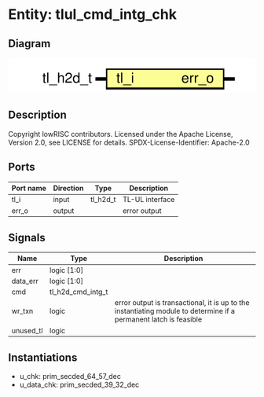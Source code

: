 # Entity: tlul_cmd_intg_chk

## Diagram

![Diagram](tlul_cmd_intg_chk.svg "Diagram")
## Description

Copyright lowRISC contributors.
 Licensed under the Apache License, Version 2.0, see LICENSE for details.
 SPDX-License-Identifier: Apache-2.0
 
## Ports

| Port name | Direction | Type     | Description     |
| --------- | --------- | -------- | --------------- |
| tl_i      | input     | tl_h2d_t | TL-UL interface |
| err_o     | output    |          | error output    |
## Signals

| Name      | Type              | Description                                                                                                        |
| --------- | ----------------- | ------------------------------------------------------------------------------------------------------------------ |
| err       | logic [1:0]       |                                                                                                                    |
| data_err  | logic [1:0]       |                                                                                                                    |
| cmd       | tl_h2d_cmd_intg_t |                                                                                                                    |
| wr_txn    | logic             | error output is transactional, it is up to the instantiating module to determine if a permanent latch is feasible  |
| unused_tl | logic             |                                                                                                                    |
## Instantiations

- u_chk: prim_secded_64_57_dec
- u_data_chk: prim_secded_39_32_dec
